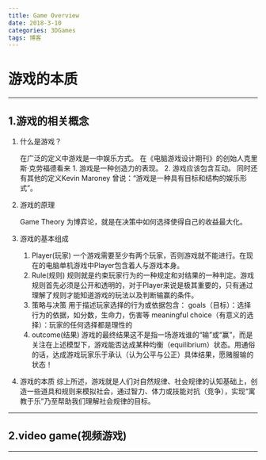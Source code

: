 ```yaml
---
title: Game Overview
date: 2018-3-10
categories: 3DGames
tags: 博客
---
```

# 游戏的本质
---

## 1.游戏的相关概念
<ol>
  <li>什么是游戏？  
    <p>
      在广泛的定义中游戏是一中娱乐方式。
      在《电脑游戏设计期刊》的创始人克里斯·克劳福德看来  
      1. 游戏是一种创造力的表现。
      2. 游戏应该包含互动。  
      同时还有其他的定义Kevin Maroney 曾说：“游戏是一种具有目标和结构的娱乐形式”。
    </p>
  </li>
  <li>游戏的原理  
    <p>
      Game Theory 为博弈论，就是在决策中如何选择使得自己的收益最大化。
    </p>
  </li>
  <li>游戏的基本组成
    <p>
      <ol>
        <li>Player(玩家)  
        一个游戏需要至少有两个玩家，否则游戏就不能进行。在现在的电脑单机游戏中Player包含着人与游戏本身。
        </li>
        <li>Rule(规则)  
        规则就是约束玩家行为的一种规定和对结果的一种判定。游戏规则首先必须是公开和透明的，对于Player来说是极其重要的，只有通过理解了规则才能知道游戏的玩法以及判断输赢的条件。
        </li>
        <li>策略与决策  
        用于描述玩家选择的行为或依据包含：  
        goals（目标）：选择行为的依据，如分数，生命力，伤害等  
        meaningful choice（有意义的选择）：玩家的任何选择都是理性的
        </li>
        <li>outcome(结果)  
        游戏的最终结果这不是指一场游戏谁的“输”或“赢”，而是关注在上述模型下，游戏能否达成某种均衡（equilibrium）状态。用通俗的话，达成游戏玩家乐于承认（认为公平与公正）具体结果，愿赌服输的状态！
        </li>
      </ol>
    </p>
  </li>
  <li>游戏的本质  
    综上所述，游戏就是人们对自然规律、社会规律的认知基础上，创造一些道具和规则来模拟社会，通过智力、体力或技能对抗（竞争），实现“寓教于乐”乃至帮助我们理解社会规律的目标。
  </li>
</ol>

---  
## 2.video game(视频游戏)


---
